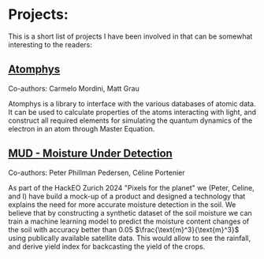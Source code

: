 # Projects:
This is a short list of projects I have been involved in that can be somewhat interesting to the readers:

## [Atomphys](https://github.com/tiqi-group/atomphys/tree/tiqi-main)

Co-authors: Carmelo Mordini, Matt Grau

Atomphys is a library to interface with the various databases of atomic data. It can be used to calculate properties of the atoms interacting with light, and construct all required elements for simulating the quantum dynamics of the electron in an atom through Master Equation.

## [MUD - Moisture Under Detection](https://itsmud.com)

Co-authors: Peter Phillman Pedersen, Céline Portenier

As part of the HackEO Zurich 2024 "Pixels for the planet" we (Peter, Celine, and I) have build a mock-up of a product and designed a technology that explains the need for more accurate moisture detection in the soil. We believe that by constructing a synthetic dataset of the soil moisture we can train a machine learning model to predict the moisture content changes of the soil with accuracy better than 0.05 $\frac{\text{m}^3}{\text{m}^3}$ using publically available satellite data. This would allow to see the rainfall, and derive yield index for backcasting the yield of the crops.

